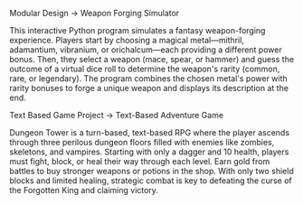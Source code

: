 Modular Design -> Weapon Forging Simulator

This interactive Python program simulates a fantasy weapon-forging experience. Players start by choosing a magical metal—mithril, adamantium, vibranium, or orichalcum—each providing a different power bonus. 
Then, they select a weapon (mace, spear, or hammer) and guess the outcome of a virtual dice roll to determine the weapon's rarity (common, rare, or legendary). 
The program combines the chosen metal's power with rarity bonuses to forge a unique weapon and displays its description at the end.

Text Based Game Project -> Text-Based Adventure Game

Dungeon Tower is a turn-based, text-based RPG where the player ascends through three perilous dungeon floors filled with enemies like zombies, skeletons, and vampires. 
Starting with only a dagger and 10 health, players must fight, block, or heal their way through each level. Earn gold from battles to buy stronger weapons or potions in the shop. 
With only two shield blocks and limited healing, strategic combat is key to defeating the curse of the Forgotten King and claiming victory.
